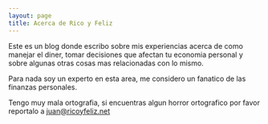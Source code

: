 ```yaml
---
layout: page
title: Acerca de Rico y Feliz
---
```


Este es un blog donde escribo sobre mis experiencias acerca de como manejar el diner, tomar decisiones que afectan tu economia personal y sobre algunas otras cosas mas relacionadas con lo mismo.

Para nada soy un experto en esta area, me considero un fanatico de las finanzas personales.

Tengo muy mala ortografia, si encuentras algun horror ortografico por favor reportalo a [juan@ricoyfeliz.net](mailto:juan@ricoyfeliz.net)
